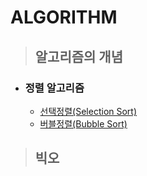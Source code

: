 # ALGORITHM

> ## 알고리즘의 개념

- ### 정렬 알고리즘
  - [선택정렬(Selection Sort)](https://github.com/euijunh/algorithm/blob/main/sort-selection-sort.md)
  - [버블정렬(Bubble Sort)](https://github.com/euijunh/algorithm/blob/main/sort-bubble-sort.md)


> ## 빅오
